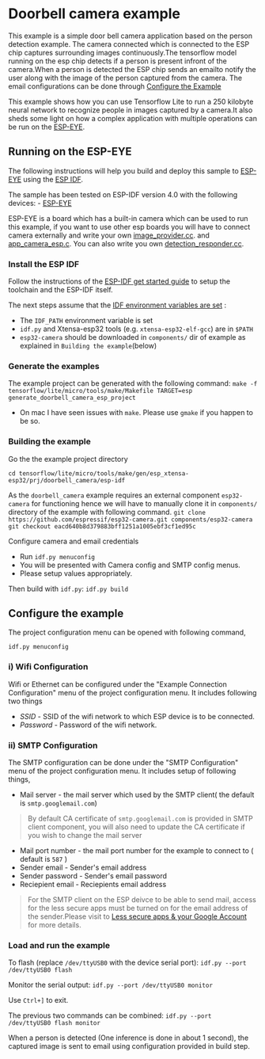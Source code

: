 # Doorbell camera example

This example is a simple door bell camera application based on the person detection example.
The camera connected which is connected to the ESP chip captures surrounding images continuously.The tensorflow model running on the esp chip detects if a person is present infront of the camera.When a person is detected the ESP chip sends an emailto notify the user along with the image of the person captured from the camera.
The email configurations can be done through [Configure the Example](./README#configure-the-example)

This example shows how you can use Tensorflow Lite to run a 250 kilobyte neural
network to recognize people in images captured by a camera.It also sheds some light on how a complex application with multiple operations can be run on the [ESP-EYE](https://github.com/espressif/esp-who/blob/master/docs/en/get-started/ESP-EYE_Getting_Started_Guide.md).

## Running on the ESP-EYE

The following instructions will help you build and deploy this sample to
[ESP-EYE](https://github.com/espressif/esp-who/blob/master/docs/en/get-started/ESP-EYE_Getting_Started_Guide.md)
using the [ESP IDF](https://github.com/espressif/esp-idf).

The sample has been tested on ESP-IDF version 4.0 with the following devices: -
[ESP-EYE](https://github.com/espressif/esp-who/blob/master/docs/en/get-started/ESP-EYE_Getting_Started_Guide.md)

ESP-EYE is a board which has a built-in camera which can be used to run this
example, if you want to use other esp boards you will have to connect camera
externally and write your own
[image_provider.cc](https://github.com/tensorflow/tensorflow/tree/master/tensorflow/lite/micro/examples/doorbell_camera/esp/image_provider.cc).
and
[app_camera_esp.c](https://github.com/tensorflow/tensorflow/tree/master/tensorflow/lite/micro/examples/doorbell_camera/esp/app_camera_esp.c).
You can also write you own
[detection_responder.cc](https://github.com/tensorflow/tensorflow/tree/master/tensorflow/lite/micro/examples/doorbell_camera/detection_responder.cc).

### Install the ESP IDF

Follow the instructions of the
[ESP-IDF get started guide](https://docs.espressif.com/projects/esp-idf/en/latest/get-started/index.html)
to setup the toolchain and the ESP-IDF itself.

The next steps assume that the
[IDF environment variables are set](https://docs.espressif.com/projects/esp-idf/en/latest/get-started/index.html#step-4-set-up-the-environment-variables) :

*   The `IDF_PATH` environment variable is set
*   `idf.py` and Xtensa-esp32 tools (e.g. `xtensa-esp32-elf-gcc`) are in `$PATH`
*   `esp32-camera` should be downloaded in `components/` dir of example as
    explained in `Building the example`(below)

### Generate the examples

The example project can be generated with the following command:
`make -f tensorflow/lite/micro/tools/make/Makefile TARGET=esp generate_doorbell_camera_esp_project`

  - On mac I have seen issues with `make`. Please use `gmake` if you happen to be so.

### Building the example

Go the the example project directory

`cd tensorflow/lite/micro/tools/make/gen/esp_xtensa-esp32/prj/doorbell_camera/esp-idf`

As the `doorbell_camera` example requires an external component `esp32-camera`
for functioning hence we will have to manually clone it in `components/`
directory of the example with following command.
`git clone https://github.com/espressif/esp32-camera.git components/esp32-camera`
`git checkout eacd640b8d379883bff1251a1005ebf3cf1ed95c`

Configure camera and email credentials
  - Run `idf.py menuconfig`
  - You will be presented with Camera config and SMTP config menus.
  - Please setup values appropriately.

Then build with `idf.py`: `idf.py build`

## Configure the example

The project configuration menu can be opened with following command,
```
idf.py menuconfig
```
### i) Wifi Configuration
Wifi or Ethernet can be configured under the "Example Connection Configuration" menu of the project configuration menu.
It includes following two things
* *SSID* - SSID of the wifi network to which ESP device is to be connected.
* *Password* - Password of the wifi network.

### ii) SMTP Configuration
The SMTP configuration can be done under the "SMTP Configuration" menu of the project configuration menu.
It includes setup of following things,
* Mail server - the mail server which used by the SMTP client( the default is `smtp.googlemail.com`)
> By default CA certificate of `smtp.googlemail.com` is provided in SMTP client component, you will also need to update the CA certificate if you wish to change the mail server
* Mail port number - the mail port number for the example to connect to ( default is `587` )
* Sender email - Sender's email address
* Sender password - Sender's email password
* Reciepient email - Reciepients email address
> For the SMTP client on the ESP deivce to be able to send mail, access for the less secure apps must be turned on for the email address of the sender.Please visit to [Less secure apps & your Google Account](https://support.google.com/accounts/answer/6010255) for more details.

### Load and run the example

To flash (replace `/dev/ttyUSB0` with the device serial port): `idf.py --port
/dev/ttyUSB0 flash`

Monitor the serial output: `idf.py --port /dev/ttyUSB0 monitor`

Use `Ctrl+]` to exit.

The previous two commands can be combined:
`idf.py --port /dev/ttyUSB0 flash monitor`

When a person is detected (One inference is done in about 1 second), the
captured image is sent to email using configuration provided in build step.
